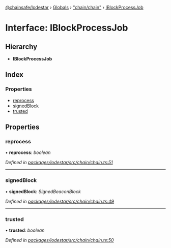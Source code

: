 [@chainsafe/lodestar](../README.md) › [Globals](../globals.md) › ["chain/chain"](../modules/_chain_chain_.md) › [IBlockProcessJob](_chain_chain_.iblockprocessjob.md)

# Interface: IBlockProcessJob

## Hierarchy

* **IBlockProcessJob**

## Index

### Properties

* [reprocess](_chain_chain_.iblockprocessjob.md#reprocess)
* [signedBlock](_chain_chain_.iblockprocessjob.md#signedblock)
* [trusted](_chain_chain_.iblockprocessjob.md#trusted)

## Properties

###  reprocess

• **reprocess**: *boolean*

*Defined in [packages/lodestar/src/chain/chain.ts:51](https://github.com/ChainSafe/lodestar/blob/08fb27fc7/packages/lodestar/src/chain/chain.ts#L51)*

___

###  signedBlock

• **signedBlock**: *SignedBeaconBlock*

*Defined in [packages/lodestar/src/chain/chain.ts:49](https://github.com/ChainSafe/lodestar/blob/08fb27fc7/packages/lodestar/src/chain/chain.ts#L49)*

___

###  trusted

• **trusted**: *boolean*

*Defined in [packages/lodestar/src/chain/chain.ts:50](https://github.com/ChainSafe/lodestar/blob/08fb27fc7/packages/lodestar/src/chain/chain.ts#L50)*
